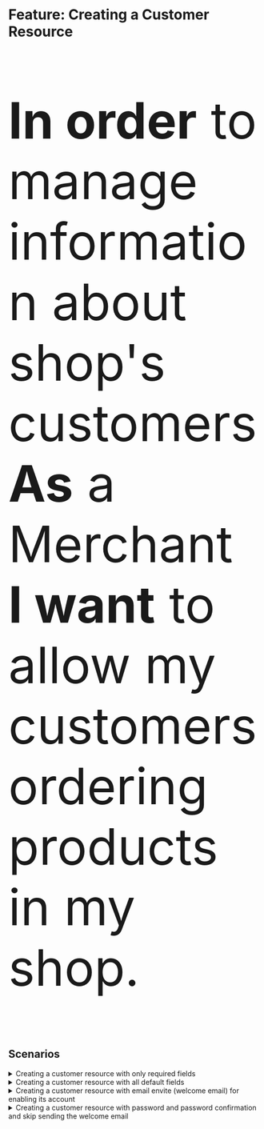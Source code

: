 <div class="container">
  <h1>Feature: Creating a Customer Resource</h1>
  <div class="panel panel-default">    
    <div class="panel-body"><p style="font-size:100px"><b>In order</b> to manage information about shop's customers<br><b>As</b> a Merchant<br><b>I want</b> to allow my customers ordering products in my shop.</p></div>    
  </div>
</div>

<h2>Scenarios</h2> 

<details>
  <summary>Creating a customer resource with only required fields</summary><br>
  <b>Given</b> There is no customer with email <b><i>robert.smith@example.com</i></b> for the merchant<br>
  <b>And</b> There is no customer with phone <b><i>6135551212</i></b> for the merchant<br>
	<b>And</b> I inform the email <i><b>"robert.smith@example.com"</b></i><br>
	<b>And</b> I inform the first name <b><i>"Robert"</i></b><br>
	<b>And</b> I inform the last name <b><i>"Smith"</i></b><br>
  <b>When</b> I create a customer resource<br>
  <b>Then</b> I should receive a success message confirming customer resource creation<br>
	<b>And</b> The customer doesn't enable its account (<i>state = disabled</i>)<br>
</details>

<details>
  <summary>Creating a customer resource with all default fields</summary><br>
  <b>Given</b> There is no customer with email <b><i>robert.smith@example.com</i></b> for the merchant<br>
  <b>And</b> There is no customer with phone <b><i>6135551212</i></b> for the merchant<br>
	<b>And</b> I inform all fields with default values according to <i><b>OpenAPI Contract</b></i><br>	
  <b>When</b> I create a customer resource<br>
  <b>Then</b> I should receive a success message confirming customer resource creation<br>
	<b>And</b> The customer doesn't enable its account (<i>state = disabled</i>)<br>
</details>

<details>
  <summary>Creating a customer resource with email envite (welcome email) for enabling its account</summary><br>
  <b>Given</b> There is no customer with email <b><i>robert.smith@example.com</i></b> for the merchant<br>
  <b>And</b> There is no customer with phone <b><i>6135551212</i></b> for the merchant<br>
	<b>And</b> I inform all fields with default values according to <i><b>OpenAPI Contract</b></i><br>
  <b>And</b> I inform <code>send_email_invite</code> field with <b><i>"true"</i></b><br>
  <b>When</b> I create a customer resource<br>
  <b>Then</b> I should receive a success message confirming customer resource creation<br>
	<b>And</b> The customer has received an email invite to enable its account (<i>state = invited</i>)<br>
</details>

<details>
  <summary>Creating a customer resource with password and password confirmation and skip sending the welcome email</summary><br>
  <b>Given</b> There is no customer with email <b><i>robert.smith@example.com</i></b> for the merchant<br>
  <b>And</b> There is no customer with phone <b><i>6135551212</i></b> for the merchant<br>
	<b>And</b> I inform all fields with default values according to <i><b>OpenAPI Contract</b></i><br>
  <b>And</b> I inform <code>password</code> field with <b><i>"newpass"</i></b><br>
	<b>And</b> I inform <code>password_confirmation</code> field with <b><i>"newpass"</i></b><br>
  <b>When</b> I create a customer resource<br>
  <b>Then</b> I should receive a success message confirming customer resource creation<br>
	<b>And</b> The customer has enabled its account (<i>state = enabled</i>)<br>
</details>
